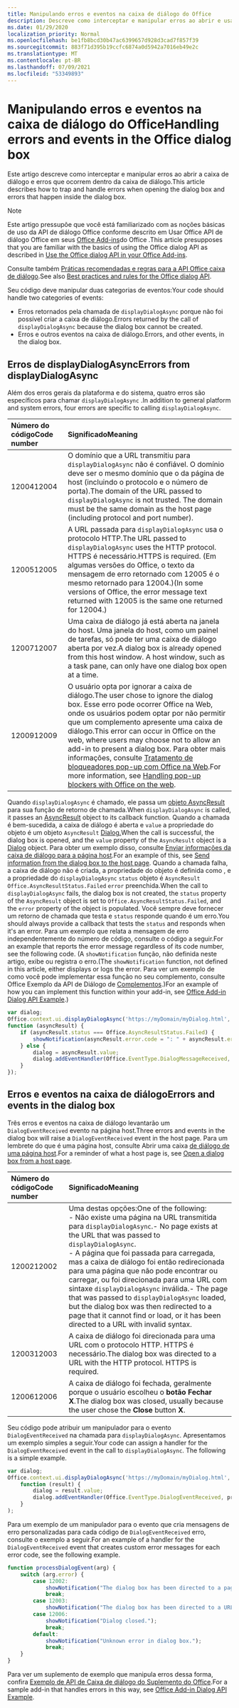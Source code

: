 ```yaml
---
title: Manipulando erros e eventos na caixa de diálogo do Office
description: Descreve como interceptar e manipular erros ao abrir e usar Office caixa de diálogo
ms.date: 01/29/2020
localization_priority: Normal
ms.openlocfilehash: be1fb8bcd30b47ac6399657d928d3cad7f857f39
ms.sourcegitcommit: 883f71d395b19ccfc6874a0d5942a7016eb49e2c
ms.translationtype: MT
ms.contentlocale: pt-BR
ms.lasthandoff: 07/09/2021
ms.locfileid: "53349893"
---
```

# <a name="handling-errors-and-events-in-the-office-dialog-box"></a><span data-ttu-id="5c9c3-103">Manipulando erros e eventos na caixa de diálogo do Office</span><span class="sxs-lookup"><span data-stu-id="5c9c3-103">Handling errors and events in the Office dialog box</span></span>

<span data-ttu-id="5c9c3-104">Este artigo descreve como interceptar e manipular erros ao abrir a caixa de diálogo e erros que ocorrem dentro da caixa de diálogo.</span><span class="sxs-lookup"><span data-stu-id="5c9c3-104">This article describes how to trap and handle errors when opening the dialog box and errors that happen inside the dialog box.</span></span>

> [!NOTE]
> <span data-ttu-id="5c9c3-105">Este artigo pressupõe que você está familiarizado com as noções básicas de uso da API de diálogo Office conforme descrito em Usar Office API de diálogo Office em seus [Office Add-ins](dialog-api-in-office-add-ins.md)do Office .</span><span class="sxs-lookup"><span data-stu-id="5c9c3-105">This article presupposes that you are familiar with the basics of using the Office dialog API as described in [Use the Office dialog API in your Office Add-ins](dialog-api-in-office-add-ins.md).</span></span>
> 
> <span data-ttu-id="5c9c3-106">Consulte também [Práticas recomendadas e regras para a API Office caixa de diálogo](dialog-best-practices.md).</span><span class="sxs-lookup"><span data-stu-id="5c9c3-106">See also [Best practices and rules for the Office dialog API](dialog-best-practices.md).</span></span>

<span data-ttu-id="5c9c3-107">Seu código deve manipular duas categorias de eventos:</span><span class="sxs-lookup"><span data-stu-id="5c9c3-107">Your code should handle two categories of events:</span></span>

- <span data-ttu-id="5c9c3-108">Erros retornados pela chamada de `displayDialogAsync` porque não foi possível criar a caixa de diálogo.</span><span class="sxs-lookup"><span data-stu-id="5c9c3-108">Errors returned by the call of `displayDialogAsync` because the dialog box cannot be created.</span></span>
- <span data-ttu-id="5c9c3-109">Erros e outros eventos na caixa de diálogo.</span><span class="sxs-lookup"><span data-stu-id="5c9c3-109">Errors, and other events, in the dialog box.</span></span>

## <a name="errors-from-displaydialogasync"></a><span data-ttu-id="5c9c3-110">Erros de displayDialogAsync</span><span class="sxs-lookup"><span data-stu-id="5c9c3-110">Errors from displayDialogAsync</span></span>

<span data-ttu-id="5c9c3-111">Além dos erros gerais da plataforma e do sistema, quatro erros são específicos para chamar `displayDialogAsync` .</span><span class="sxs-lookup"><span data-stu-id="5c9c3-111">In addition to general platform and system errors, four errors are specific to calling `displayDialogAsync`.</span></span>

|<span data-ttu-id="5c9c3-112">Número do código</span><span class="sxs-lookup"><span data-stu-id="5c9c3-112">Code number</span></span>|<span data-ttu-id="5c9c3-113">Significado</span><span class="sxs-lookup"><span data-stu-id="5c9c3-113">Meaning</span></span>|
|:-----|:-----|
|<span data-ttu-id="5c9c3-114">12004</span><span class="sxs-lookup"><span data-stu-id="5c9c3-114">12004</span></span>|<span data-ttu-id="5c9c3-p101">O domínio que a URL transmitiu para `displayDialogAsync` não é confiável. O domínio deve ser o mesmo domínio que o da página de host (incluindo o protocolo e o número de porta).</span><span class="sxs-lookup"><span data-stu-id="5c9c3-p101">The domain of the URL passed to `displayDialogAsync` is not trusted. The domain must be the same domain as the host page (including protocol and port number).</span></span>|
|<span data-ttu-id="5c9c3-117">12005</span><span class="sxs-lookup"><span data-stu-id="5c9c3-117">12005</span></span>|<span data-ttu-id="5c9c3-118">A URL passada para `displayDialogAsync` usa o protocolo HTTP.</span><span class="sxs-lookup"><span data-stu-id="5c9c3-118">The URL passed to `displayDialogAsync` uses the HTTP protocol.</span></span> <span data-ttu-id="5c9c3-119">HTTPS é necessário.</span><span class="sxs-lookup"><span data-stu-id="5c9c3-119">HTTPS is required.</span></span> <span data-ttu-id="5c9c3-120">(Em algumas versões do Office, o texto da mensagem de erro retornado com 12005 é o mesmo retornado para 12004.)</span><span class="sxs-lookup"><span data-stu-id="5c9c3-120">(In some versions of Office, the error message text returned with 12005 is the same one returned for 12004.)</span></span>|
|<span data-ttu-id="5c9c3-121"><span id="12007">12007</span></span><span class="sxs-lookup"><span data-stu-id="5c9c3-121"><span id="12007">12007</span></span></span><!-- The span is needed because office-js-helpers has an error message that links to this table row. -->|<span data-ttu-id="5c9c3-p103">Uma caixa de diálogo já está aberta na janela do host. Uma janela do host, como um painel de tarefas, só pode ter uma caixa de diálogo aberta por vez.</span><span class="sxs-lookup"><span data-stu-id="5c9c3-p103">A dialog box is already opened from this host window. A host window, such as a task pane, can only have one dialog box open at a time.</span></span>|
|<span data-ttu-id="5c9c3-124">12009</span><span class="sxs-lookup"><span data-stu-id="5c9c3-124">12009</span></span>|<span data-ttu-id="5c9c3-125">O usuário opta por ignorar a caixa de diálogo.</span><span class="sxs-lookup"><span data-stu-id="5c9c3-125">The user chose to ignore the dialog box.</span></span> <span data-ttu-id="5c9c3-126">Esse erro pode ocorrer Office na Web, onde os usuários podem optar por não permitir que um complemento apresente uma caixa de diálogo.</span><span class="sxs-lookup"><span data-stu-id="5c9c3-126">This error can occur in Office on the web, where users may choose not to allow an add-in to present a dialog box.</span></span> <span data-ttu-id="5c9c3-127">Para obter mais informações, consulte [Tratamento de bloqueadores pop-up com Office na Web](dialog-best-practices.md#handling-pop-up-blockers-with-office-on-the-web).</span><span class="sxs-lookup"><span data-stu-id="5c9c3-127">For more information, see [Handling pop-up blockers with Office on the web](dialog-best-practices.md#handling-pop-up-blockers-with-office-on-the-web).</span></span>|

<span data-ttu-id="5c9c3-128">Quando `displayDialogAsync` é chamado, ele passa um [objeto AsyncResult](/javascript/api/office/office.asyncresult) para sua função de retorno de chamada.</span><span class="sxs-lookup"><span data-stu-id="5c9c3-128">When `displayDialogAsync` is called, it passes an [AsyncResult](/javascript/api/office/office.asyncresult) object to its callback function.</span></span> <span data-ttu-id="5c9c3-129">Quando a chamada é bem-sucedida, a caixa de diálogo é aberta e `value` a propriedade do objeto é um objeto `AsyncResult` [Dialog.](/javascript/api/office/office.dialog)</span><span class="sxs-lookup"><span data-stu-id="5c9c3-129">When the call is successful, the dialog box is opened, and the `value` property of the `AsyncResult` object is a [Dialog](/javascript/api/office/office.dialog) object.</span></span> <span data-ttu-id="5c9c3-130">Para obter um exemplo disso, consulte [Enviar informações da caixa de diálogo para a página host](dialog-api-in-office-add-ins.md#send-information-from-the-dialog-box-to-the-host-page).</span><span class="sxs-lookup"><span data-stu-id="5c9c3-130">For an example of this, see [Send information from the dialog box to the host page](dialog-api-in-office-add-ins.md#send-information-from-the-dialog-box-to-the-host-page).</span></span> <span data-ttu-id="5c9c3-131">Quando a chamada falha, a caixa de diálogo não é criada, a propriedade do objeto é definida como , e a propriedade do `displayDialogAsync` `status` objeto é `AsyncResult` `Office.AsyncResultStatus.Failed` `error` preenchida.</span><span class="sxs-lookup"><span data-stu-id="5c9c3-131">When the call to `displayDialogAsync` fails, the dialog box is not created, the `status` property of the `AsyncResult` object is set to `Office.AsyncResultStatus.Failed`, and the `error` property of the object is populated.</span></span> <span data-ttu-id="5c9c3-132">Você sempre deve fornecer um retorno de chamada que testa e `status` responde quando é um erro.</span><span class="sxs-lookup"><span data-stu-id="5c9c3-132">You should always provide a callback that tests the `status` and responds when it's an error.</span></span> <span data-ttu-id="5c9c3-133">Para um exemplo que relata a mensagem de erro independentemente do número de código, consulte o código a seguir.</span><span class="sxs-lookup"><span data-stu-id="5c9c3-133">For an example that reports the error message regardless of its code number, see the following code.</span></span> <span data-ttu-id="5c9c3-134">(A `showNotification` função, não definida neste artigo, exibe ou registra o erro.</span><span class="sxs-lookup"><span data-stu-id="5c9c3-134">(The `showNotification` function, not defined in this article, either displays or logs the error.</span></span> <span data-ttu-id="5c9c3-135">Para ver um exemplo de como você pode implementar essa função no seu complemento, consulte Office Exemplo da API de Diálogo de [Complementos](https://github.com/OfficeDev/Office-Add-in-Dialog-API-Simple-Example).)</span><span class="sxs-lookup"><span data-stu-id="5c9c3-135">For an example of how you can implement this function within your add-in, see [Office Add-in Dialog API Example](https://github.com/OfficeDev/Office-Add-in-Dialog-API-Simple-Example).)</span></span>

```js
var dialog;
Office.context.ui.displayDialogAsync('https://myDomain/myDialog.html',
function (asyncResult) {
    if (asyncResult.status === Office.AsyncResultStatus.Failed) {
        showNotification(asyncResult.error.code = ": " + asyncResult.error.message);
    } else {
        dialog = asyncResult.value;
        dialog.addEventHandler(Office.EventType.DialogMessageReceived, processMessage);
    }
});
```

## <a name="errors-and-events-in-the-dialog-box"></a><span data-ttu-id="5c9c3-136">Erros e eventos na caixa de diálogo</span><span class="sxs-lookup"><span data-stu-id="5c9c3-136">Errors and events in the dialog box</span></span>

<span data-ttu-id="5c9c3-137">Três erros e eventos na caixa de diálogo levantarão um `DialogEventReceived` evento na página host.</span><span class="sxs-lookup"><span data-stu-id="5c9c3-137">Three errors and events in the dialog box will raise a `DialogEventReceived` event in the host page.</span></span> <span data-ttu-id="5c9c3-138">Para um lembrete do que é uma página host, consulte Abrir uma caixa [de diálogo de uma página host](dialog-api-in-office-add-ins.md#open-a-dialog-box-from-a-host-page).</span><span class="sxs-lookup"><span data-stu-id="5c9c3-138">For a reminder of what a host page is, see [Open a dialog box from a host page](dialog-api-in-office-add-ins.md#open-a-dialog-box-from-a-host-page).</span></span>

|<span data-ttu-id="5c9c3-139">Número do código</span><span class="sxs-lookup"><span data-stu-id="5c9c3-139">Code number</span></span>|<span data-ttu-id="5c9c3-140">Significado</span><span class="sxs-lookup"><span data-stu-id="5c9c3-140">Meaning</span></span>|
|:-----|:-----|
|<span data-ttu-id="5c9c3-141">12002</span><span class="sxs-lookup"><span data-stu-id="5c9c3-141">12002</span></span>|<span data-ttu-id="5c9c3-142">Uma destas opções:</span><span class="sxs-lookup"><span data-stu-id="5c9c3-142">One of the following:</span></span><br> <span data-ttu-id="5c9c3-143">- Não existe uma página na URL transmitida para `displayDialogAsync`.</span><span class="sxs-lookup"><span data-stu-id="5c9c3-143">- No page exists at the URL that was passed to `displayDialogAsync`.</span></span><br> <span data-ttu-id="5c9c3-144">- A página que foi passada para carregada, mas a caixa de diálogo foi então redirecionada para uma página que não pode encontrar ou carregar, ou foi direcionada para uma URL com sintaxe `displayDialogAsync` inválida.</span><span class="sxs-lookup"><span data-stu-id="5c9c3-144">- The page that was passed to `displayDialogAsync` loaded, but the dialog box was then redirected to a page that it cannot find or load, or it has been directed to a URL with invalid syntax.</span></span>|
|<span data-ttu-id="5c9c3-145">12003</span><span class="sxs-lookup"><span data-stu-id="5c9c3-145">12003</span></span>|<span data-ttu-id="5c9c3-p107">A caixa de diálogo foi direcionada para uma URL com o protocolo HTTP. HTTPS é necessário.</span><span class="sxs-lookup"><span data-stu-id="5c9c3-p107">The dialog box was directed to a URL with the HTTP protocol. HTTPS is required.</span></span>|
|<span data-ttu-id="5c9c3-148">12006</span><span class="sxs-lookup"><span data-stu-id="5c9c3-148">12006</span></span>|<span data-ttu-id="5c9c3-149">A caixa de diálogo foi fechada, geralmente porque o usuário escolheu o **botão Fechar** **X**.</span><span class="sxs-lookup"><span data-stu-id="5c9c3-149">The dialog box was closed, usually because the user chose the **Close** button **X**.</span></span>|

<span data-ttu-id="5c9c3-p108">Seu código pode atribuir um manipulador para o evento `DialogEventReceived` na chamada para `displayDialogAsync`. Apresentamos um exemplo simples a seguir.</span><span class="sxs-lookup"><span data-stu-id="5c9c3-p108">Your code can assign a handler for the `DialogEventReceived` event in the call to `displayDialogAsync`. The following is a simple example.</span></span>

```js
var dialog;
Office.context.ui.displayDialogAsync('https://myDomain/myDialog.html',
    function (result) {
        dialog = result.value;
        dialog.addEventHandler(Office.EventType.DialogEventReceived, processDialogEvent);
    }
);
```

<span data-ttu-id="5c9c3-152">Para um exemplo de um manipulador para o evento que cria mensagens de erro personalizadas para cada código de `DialogEventReceived` erro, consulte o exemplo a seguir.</span><span class="sxs-lookup"><span data-stu-id="5c9c3-152">For an example of a handler for the `DialogEventReceived` event that creates custom error messages for each error code, see the following example.</span></span>

```js
function processDialogEvent(arg) {
    switch (arg.error) {
        case 12002:
            showNotification("The dialog box has been directed to a page that it cannot find or load, or the URL syntax is invalid.");
            break;
        case 12003:
            showNotification("The dialog box has been directed to a URL with the HTTP protocol. HTTPS is required.");            break;
        case 12006:
            showNotification("Dialog closed.");
            break;
        default:
            showNotification("Unknown error in dialog box.");
            break;
    }
}
```

<span data-ttu-id="5c9c3-153">Para ver um suplemento de exemplo que manipula erros dessa forma, confira [Exemplo de API de Caixa de diálogo do Suplemento do Office](https://github.com/OfficeDev/Office-Add-in-Dialog-API-Simple-Example).</span><span class="sxs-lookup"><span data-stu-id="5c9c3-153">For a sample add-in that handles errors in this way, see [Office Add-in Dialog API Example](https://github.com/OfficeDev/Office-Add-in-Dialog-API-Simple-Example).</span></span>
